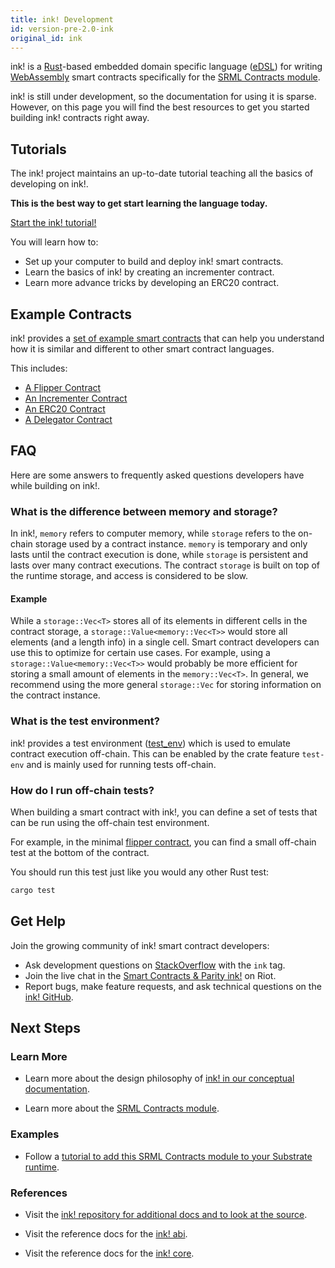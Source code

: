 ```yaml
---
title: ink! Development
id: version-pre-2.0-ink
original_id: ink
---
```


ink! is a [Rust](https://www.rust-lang.org/)-based embedded domain specific language
([eDSL](https://wiki.haskell.org/Embedded_domain_specific_language)) for writing
[WebAssembly](https://webassembly.org/) smart contracts specifically for the [SRML Contracts
module](conceptual/runtime/contracts/contracts_module.md).

ink! is still under development, so the documentation for using it is sparse. However, on this page
you will find the best resources to get you started building ink! contracts right away.

## Tutorials

The ink! project maintains an up-to-date tutorial teaching all the basics of developing on ink!.

**This is the best way to get start learning the language today.**

<a class="btn btn-secondary primary-color text-white"
href="https://substrate.dev/substrate-contracts-workshop/">Start the ink! tutorial!</a>

You will learn how to:

* Set up your computer to build and deploy ink! smart contracts.
* Learn the basics of ink! by creating an incrementer contract.
* Learn more advance tricks by developing an ERC20 contract.

## Example Contracts

ink! provides a [set of example smart
contracts](https://github.com/paritytech/ink/tree/master/examples/lang2) that can help you
understand how it is similar and different to other smart contract languages.

This includes:

* [A Flipper Contract](https://github.com/paritytech/ink/tree/master/examples/lang2/flipper/)
* [An Incrementer
  Contract](https://github.com/paritytech/ink/tree/master/examples/lang2/incrementer/)
* [An ERC20 Contract](https://github.com/paritytech/ink/tree/master/examples/lang2/erc20/)
* [A Delegator Contract](https://github.com/paritytech/ink/tree/master/examples/lang2/delegator/)

## FAQ

Here are some answers to frequently asked questions developers have while building on ink!.

### What is the difference between memory and storage?

In ink!, `memory` refers to computer memory, while `storage` refers to the on-chain storage used by
a contract instance. `memory` is temporary and only lasts until the contract execution is done,
while `storage` is persistent and lasts over many contract executions. The contract `storage` is
built on top of the runtime storage, and access is considered to be slow.

#### Example

While a `storage::Vec<T>` stores all of its elements in different cells in the contract storage, a
`storage::Value<memory::Vec<T>>` would store all elements (and a length info) in a single cell.
Smart contract developers can use this to optimize for certain use cases. For example, using a
`storage::Value<memory::Vec<T>>` would probably be more efficient for storing a small amount of
elements in the `memory::Vec<T>`. In general, we recommend using the more general `storage::Vec` for
storing information on the contract instance.

### What is the test environment?

ink! provides a test environment
([test_env](https://github.com/paritytech/ink/blob/master/core/src/env/test_env.rs)) which is used
to emulate contract execution off-chain. This can be enabled by the crate feature `test-env` and is
mainly used for running tests off-chain.

### How do I run off-chain tests?

When building a smart contract with ink!, you can define a set of tests that can be run using the
off-chain test environment.

For example, in the minimal [flipper
contract](https://github.com/paritytech/ink/blob/master/examples/lang2/flipper/src/lib.rs), you can
find a small off-chain test at the bottom of the contract.

You should run this test just like you would any other Rust test:

```bash
cargo test
```

## Get Help

Join the growing community of ink! smart contract developers:

* Ask development questions on [StackOverflow](https://stackoverflow.com/questions/tagged/ink) with
  the `ink` tag.
* Join the live chat in the [Smart Contracts & Parity
  ink!](https://riot.im/app/#/room/!tYUCYdSvSYPMjWNDDD:matrix.parity.io) on Riot.
* Report bugs, make feature requests, and ask technical questions on the [ink!
  GitHub](https://github.com/paritytech/ink).


## Next Steps

### Learn More

* Learn more about the design philosophy of [ink! in our conceptual
  documentation](conceptual/runtime/contracts/ink.md).

* Learn more about the [SRML Contracts module](conceptual/runtime/contracts/contracts_module.md).

### Examples

* Follow a [tutorial to add this SRML Contracts module to your Substrate
  runtime](tutorials/adding-a-module-to-your-runtime.md).

### References

- Visit the [ink! repository for additional docs and to look at the
  source](https://github.com/paritytech/ink).

- Visit the reference docs for the [ink! abi](https://paritytech.github.io/ink/ink_abi/).

- Visit the reference docs for the [ink! core](https://paritytech.github.io/ink/ink_core/).
